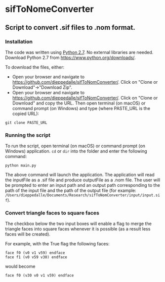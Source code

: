# sifToNomeConverter
## Script to convert .sif files to .nom format.

### Installation
The code was written using [Python 2.7](https://www.python.org/downloads/). No external libraries are needed. Download Python 2.7 from https://www.python.org/downloads/.

To download the files, either:
* Open your browser and navigate to https://github.com/dieppedalle/sifToNomConverter/. Click on "Clone or Download"->"Download Zip".
* Open your browser and navigate to https://github.com/dieppedalle/sifToNomConverter/. Click on "Clone or Download" and copy the URL. Then open terminal (on macOS) or command prompt (on Windows) and type (where PASTE_URL is the copied URL):
```
git clone PASTE_URL 
```

### Running the script


To run the script, open terminal (on macOS) or command prompt (on Windows) application. ```cd``` or ```dir``` into the folder and enter the following command:
```
python main.py
```
The above command will launch the application. The application will read the inputFile as a .sif file and produce outputFile as a .nom file. The user will be prompted to enter an input path and an output path corresponding to the path of the input file and the path of the output file (for example: ```/Users/dieppedalle/Documents/Research/sifToNomConverter/input/input.sif```).


### Convert triangle faces to square faces
The checkbox below the two input boxes will enable a flag to merge the triangle faces into square faces whenever it is possible (as a result less faces will be created).

For example, with the True flag the following faces:
```
face f0 (v0 v1 v59) endface
face f1 (v0 v59 v30) endface
```
would become
```
face f0 (v30 v0 v1 v59) endface
```

